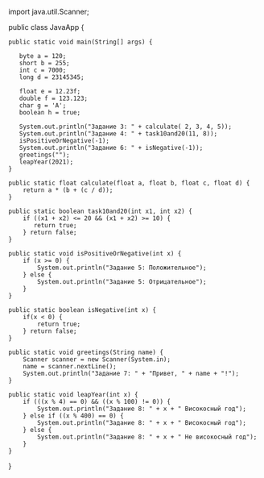 import java.util.Scanner;

public class JavaApp {

    public static void main(String[] args) {

       byte a = 120;
       short b = 255;
       int c = 7000;
       long d = 23145345;

       float e = 12.23f;
       double f = 123.123;
       char g = 'A';
       boolean h = true;

       System.out.println("Задание 3: " + calculate( 2, 3, 4, 5));
       System.out.println("Задание 4: " + task10and20(11, 8));
       isPositiveOrNegative(-1);
       System.out.println("Задание 6: " + isNegative(-1));
       greetings("");
       leapYear(2021);
    }

    public static float calculate(float a, float b, float c, float d) {
        return a * (b + (c / d));
    }

    public static boolean task10and20(int x1, int x2) {
        if ((x1 + x2) <= 20 && (x1 + x2) >= 10) {
           return true;
        } return false;
    }

    public static void isPositiveOrNegative(int x) {
        if (x >= 0) {
            System.out.println("Задание 5: Положительное");
        } else {
            System.out.println("Задание 5: Отрицательное");
        }
    }

    public static boolean isNegative(int x) {
        if(x < 0) {
            return true;
        } return false;
    }

    public static void greetings(String name) {
        Scanner scanner = new Scanner(System.in);
        name = scanner.nextLine();
        System.out.println("Задание 7: " + "Привет, " + name + "!");
    }

    public static void leapYear(int x) {
        if (((x % 4) == 0) && ((x % 100) != 0)) {
            System.out.println("Задание 8: " + x + " Високосный год");
        } else if ((x % 400) == 0) {
            System.out.println("Задание 8: " + x + " Високосный год");
        } else {
            System.out.println("Задание 8: " + x + " Не високосный год");
        }
    }

}

